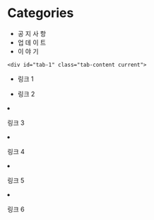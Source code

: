 
# Categories

<div class="container2">
	<ul class="tabs">
		<li class="tab-link current" data-tab="tab-1">공 지 사 항</li>
		<li class="tab-link" data-tab="tab-2">업 데 이 트</li>
		<li class="tab-link" data-tab="tab-3">이 야 기</li>
	</ul>

	<div id="tab-1" class="tab-content current">

* 링크 1
* 링크 2

	</div>
	<div id="tab-2" class="tab-content">

* 링크 3
* 링크 4

	</div>
	<div id="tab-3" class="tab-content">

* 링크 5
* 링크 6

	</div>
</div>
